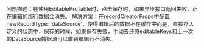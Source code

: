 问题描述：在使用EditableProTable时，点击保存时，如果异步接口返回失败，正在编辑的那行数据会消失。
解决方案：在recordCreatorProps中配置newRecordType: 'dataSource'，使得编辑后的数据不在缓存中而是，直接存入定义的状态中，保存的时候，如果保存失败，手动去还原editableKeys和上一次的DataSource数据源可以做到编辑行不消失。
